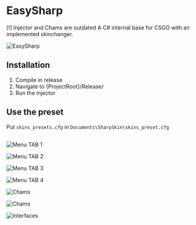 # EasySharp

[!] Injector and Chams are outdated
A C# internal base for CSGO with an implemented skinchanger.
 
![EasySharp](https://image.noelshack.com/fichiers/2020/19/6/1589053385-7.jpg)

## Installation

1. Compile in release
2. Navigate to {ProjectRoot}/Release/
3. Run the injector

## Use the preset

Put ```skins_presets.cfg``` in ```Documents\SharpSkin\skins_preset.cfg```

## 

![Menu TAB 1](https://image.noelshack.com/fichiers/2020/19/6/1589053544-2-copy.jpg)

![Menu TAB 2](https://image.noelshack.com/fichiers/2020/19/6/1589053544-1-copy.jpg)

![Menu TAB 3](https://image.noelshack.com/fichiers/2020/19/6/1589053544-3-copy.jpg)

![Menu TAB 4](https://image.noelshack.com/fichiers/2020/19/6/1589053544-4-copy.jpg)

![Chams](https://image.noelshack.com/fichiers/2020/19/6/1589053322-5.png)

![Chams](https://image.noelshack.com/fichiers/2020/19/6/1589053322-6.jpg)

![Interfaces](https://image.noelshack.com/fichiers/2020/19/6/1589054015-8.png)
